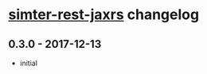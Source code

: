 # [simter-rest-jaxrs](https://github.com/simter/simter-rest-jaxrs) changelog

## 0.3.0 - 2017-12-13
- initial